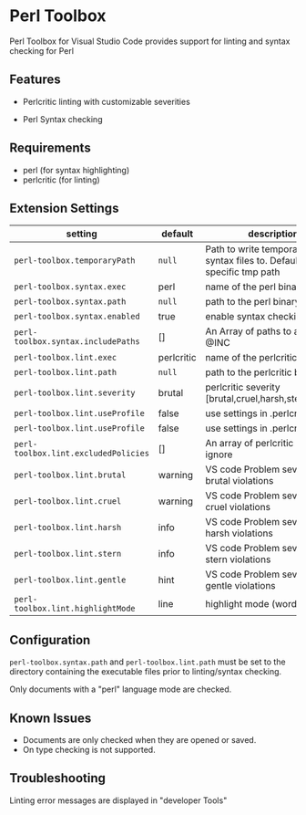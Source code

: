 # Perl Toolbox

Perl Toolbox for Visual Studio Code provides support for linting and syntax checking for Perl

## Features

* Perlcritic linting with customizable severities

* Perl Syntax checking

## Requirements

* perl (for syntax highlighting)
* perlcritic (for linting)

## Extension Settings

| setting                              | default    | description                                                                         |
|--------------------------------------|------------|-------------------------------------------------------------------------------------|
| `perl-toolbox.temporaryPath`         | `null`     | Path to write temporary lint and syntax files to.  Defaults to OS specific tmp path |
| `perl-toolbox.syntax.exec`           | perl       | name of the perl binary                                                             |
| `perl-toolbox.syntax.path`           | `null`     | path to the perl binary                                                             |
| `perl-toolbox.syntax.enabled`        | true       | enable syntax checking                                                              |
| `perl-toolbox.syntax.includePaths`   | []         | An Array of paths to add to @INC                                                    |
| `perl-toolbox.lint.exec`             | perlcritic | name of the perlcritic binary                                                       |
| `perl-toolbox.lint.path`             | `null`     | path to the perlcritic binary                                                       |
| `perl-toolbox.lint.severity`         | brutal     | perlcritic severity [brutal,cruel,harsh,stern,gentle]                               |
| `perl-toolbox.lint.useProfile`       | false      | use settings in .perlcriticrc                                                       |
| `perl-toolbox.lint.useProfile`       | false      | use settings in .perlcriticrc                                                       |
| `perl-toolbox.lint.excludedPolicies` | []         | An array of perlcritic policies to ignore                                           |
| `perl-toolbox.lint.brutal`           | warning    | VS code Problem severity for brutal violations                                      |
| `perl-toolbox.lint.cruel`            | warning    | VS code Problem severity for cruel violations                                       |
| `perl-toolbox.lint.harsh`            | info       | VS code Problem severity for harsh violations                                       |
| `perl-toolbox.lint.stern`            | info       | VS code Problem severity for stern violations                                       |
| `perl-toolbox.lint.gentle`           | hint       | VS code Problem severity for gentle violations                                      |
| `perl-toolbox.lint.highlightMode`    | line       | highlight mode (word/line)                                                          |

## Configuration

`perl-toolbox.syntax.path` and `perl-toolbox.lint.path` must be set to the directory containing the executable files prior to linting/syntax checking.

Only documents with a "perl" language mode are checked.

## Known Issues

* Documents are only checked when they are opened or saved.
* On type checking is not supported.

## Troubleshooting

Linting error messages are displayed in "developer Tools"
